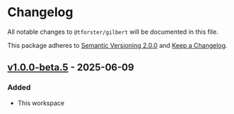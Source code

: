 # Changelog

All notable changes to `@tforster/gilbert` will be documented in this file.

This package adheres to [Semantic Versioning 2.0.0](https://semver.org/spec/v2.0.0.html) and [Keep a Changelog](https://keepachangelog.com/en/1.1.0/).

## [v1.0.0-beta.5](https://github.com/tforster/webproducer/compare/v1.0.0-beta.4...v1.0.0-beta.5) - 2025-06-09

### Added

- This workspace
